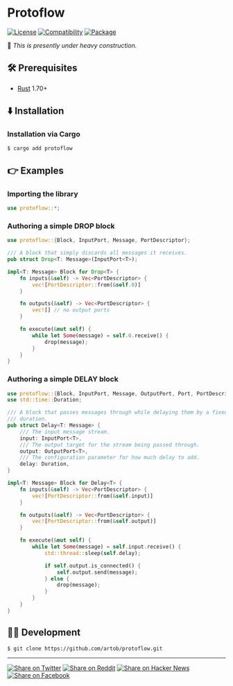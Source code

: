 # Protoflow

[![License](https://img.shields.io/badge/license-Public%20Domain-blue.svg)](https://unlicense.org)
[![Compatibility](https://img.shields.io/badge/rust-1.70%2B-blue)](https://rust-lang.org)
[![Package](https://img.shields.io/crates/v/protoflow)](https://crates.io/crates/protoflow)

🚧 _This is presently under heavy construction._

## 🛠️ Prerequisites

- [Rust](https://rust-lang.org) 1.70+

## ⬇️ Installation

### Installation via Cargo

```console
$ cargo add protoflow
```

## 👉 Examples

### Importing the library

```rust
use protoflow::*;
```

### Authoring a simple DROP block

```rust
use protoflow::{Block, InputPort, Message, PortDescriptor};

/// A block that simply discards all messages it receives.
pub struct Drop<T: Message>(InputPort<T>);

impl<T: Message> Block for Drop<T> {
    fn inputs(&self) -> Vec<PortDescriptor> {
        vec![PortDescriptor::from(&self.0)]
    }

    fn outputs(&self) -> Vec<PortDescriptor> {
        vec![] // no output ports
    }

    fn execute(&mut self) {
        while let Some(message) = self.0.receive() {
            drop(message);
        }
    }
}
```

### Authoring a simple DELAY block

```rust
use protoflow::{Block, InputPort, Message, OutputPort, Port, PortDescriptor};
use std::time::Duration;

/// A block that passes messages through while delaying them by a fixed
/// duration.
pub struct Delay<T: Message> {
    /// The input message stream.
    input: InputPort<T>,
    /// The output target for the stream being passed through.
    output: OutputPort<T>,
    /// The configuration parameter for how much delay to add.
    delay: Duration,
}

impl<T: Message> Block for Delay<T> {
    fn inputs(&self) -> Vec<PortDescriptor> {
        vec![PortDescriptor::from(&self.input)]
    }

    fn outputs(&self) -> Vec<PortDescriptor> {
        vec![PortDescriptor::from(&self.output)]
    }

    fn execute(&mut self) {
        while let Some(message) = self.input.receive() {
            std::thread::sleep(self.delay);

            if self.output.is_connected() {
                self.output.send(message);
            } else {
                drop(message);
            }
        }
    }
}
```

## 👨‍💻 Development

```console
$ git clone https://github.com/artob/protoflow.git
```

- - -

[![Share on Twitter](https://img.shields.io/badge/share%20on-twitter-03A9F4?logo=twitter)](https://twitter.com/share?url=https://github.com/artob/protoflow&text=Protoflow)
[![Share on Reddit](https://img.shields.io/badge/share%20on-reddit-red?logo=reddit)](https://reddit.com/submit?url=https://github.com/artob/protoflow&title=Protoflow)
[![Share on Hacker News](https://img.shields.io/badge/share%20on-hacker%20news-orange?logo=ycombinator)](https://news.ycombinator.com/submitlink?u=https://github.com/artob/protoflow&t=Protoflow)
[![Share on Facebook](https://img.shields.io/badge/share%20on-facebook-1976D2?logo=facebook)](https://www.facebook.com/sharer/sharer.php?u=https://github.com/artob/protoflow)
